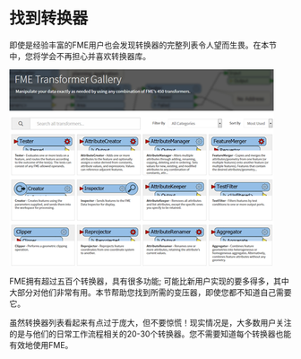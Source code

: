 # 找到转换器

即使是经验丰富的FME用户也会发现转换器的完整列表令人望而生畏。在本节中，您将学会不再担心并喜欢转换器库。

![](../../.gitbook/assets/img4.001.transformerwebgallery.png)

FME拥有超过五百个转换器，具有很多功能; 可能比新用户实现的要多得多，其中大部分对他们非常有用。本节帮助您找到所需的变压器，即使您都不知道自己需要它。

虽然转换器列表看起来有点过于庞大，但不要惊慌！现实情况是，大多数用户关注的是与他们的日常工作流程相关的20-30个转换器。您不需要知道每个转换器也能有效地使用FME。

